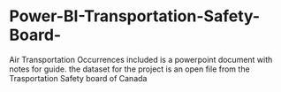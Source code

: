# Power-BI-Transportation-Safety-Board-
Air Transportation Occurrences 
included is a powerpoint document with notes for guide.
the dataset for the project is an open file from the Trasportation Safety board of Canada 
